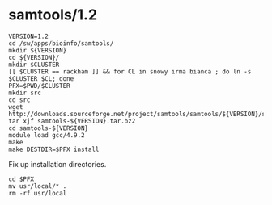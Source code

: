 samtools/1.2
============

    VERSION=1.2
    cd /sw/apps/bioinfo/samtools/
    mkdir ${VERSION}
    cd ${VERSION}/
    mkdir $CLUSTER
    [[ $CLUSTER == rackham ]] && for CL in snowy irma bianca ; do ln -s $CLUSTER $CL; done
    PFX=$PWD/$CLUSTER
    mkdir src
    cd src
    wget http://downloads.sourceforge.net/project/samtools/samtools/${VERSION}/samtools-${VERSION}.tar.bz2
    tar xjf samtools-${VERSION}.tar.bz2 
    cd samtools-${VERSION}
    module load gcc/4.9.2
    make
    make DESTDIR=$PFX install

Fix up installation directories.

    cd $PFX
    mv usr/local/* .
    rm -rf usr/local
